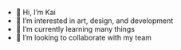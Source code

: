 - 👋 Hi, I’m Kai
- 👀 I’m interested in art, design, and development
- 🌱 I’m currently learning many things
- 💞️ I’m looking to collaborate with my team

<!---
symkai/symkai is a ✨ special ✨ repository because its `README.md` (this file) appears on your GitHub profile.
You can click the Preview link to take a look at your changes.
--->
